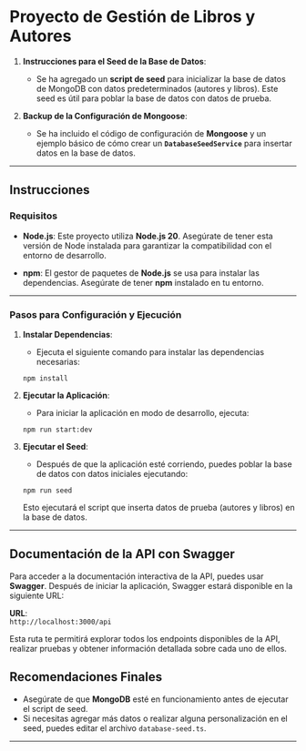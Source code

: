 # Proyecto de Gestión de Libros y Autores

1. **Instrucciones para el Seed de la Base de Datos**:
   - Se ha agregado un **script de seed** para inicializar la base de datos de MongoDB con datos predeterminados (autores y libros). Este seed es útil para poblar la base de datos con datos de prueba.

2. **Backup de la Configuración de Mongoose**:
   - Se ha incluido el código de configuración de **Mongoose** y un ejemplo básico de cómo crear un **`DatabaseSeedService`** para insertar datos en la base de datos.

---

## **Instrucciones**

### **Requisitos**

- **Node.js**: Este proyecto utiliza **Node.js 20**. Asegúrate de tener esta versión de Node instalada para garantizar la compatibilidad con el entorno de desarrollo.

- **npm**: El gestor de paquetes de **Node.js** se usa para instalar las dependencias. Asegúrate de tener **npm** instalado en tu entorno.

---

### **Pasos para Configuración y Ejecución**

1. **Instalar Dependencias**:
   - Ejecuta el siguiente comando para instalar las dependencias necesarias:

   `npm install`

2. **Ejecutar la Aplicación**:
   - Para iniciar la aplicación en modo de desarrollo, ejecuta:

   `npm run start:dev`

3. **Ejecutar el Seed**:
   - Después de que la aplicación esté corriendo, puedes poblar la base de datos con datos iniciales ejecutando:

   `npm run seed`

   Esto ejecutará el script que inserta datos de prueba (autores y libros) en la base de datos.

---

## **Documentación de la API con Swagger**

Para acceder a la documentación interactiva de la API, puedes usar **Swagger**. Después de iniciar la aplicación, Swagger estará disponible en la siguiente URL:

**URL**:  
`http://localhost:3000/api`

Esta ruta te permitirá explorar todos los endpoints disponibles de la API, realizar pruebas y obtener información detallada sobre cada uno de ellos.


## **Recomendaciones Finales**

- Asegúrate de que **MongoDB** esté en funcionamiento antes de ejecutar el script de seed.
- Si necesitas agregar más datos o realizar alguna personalización en el seed, puedes editar el archivo `database-seed.ts`.

---
